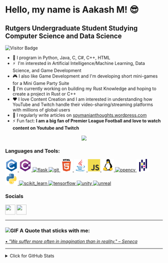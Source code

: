 Hello, my name is Aakash M! 😎
==============================
Rutgers Undergraduate Student Studying Computer Science and Data Science
------------------------------------------------------------------------

![Visitor Badge](https://visitor-badge.laobi.icu/badge?page_id=spymanian.spymanian)
  
* 🧠 I program in Python, Java, C, C#, C++, HTML
* ⚡  I'm interested in Artificial Intelligence/Machine Learning, Data Science, and Game Development
* 🎮 I also like Game Development and I'm developing short mini-games for a Mini Game Party Suite
* 🔭 I’m currently working on building my Rust Knowledge and hoping to create a project in Rust or C++
* ❤️ I love Content Creation and I am interested in understanding how YouTube and Twitch handle their video-sharing/streaming platforms with millions of global users
* 📝 I regularly write articles on [spymanianthoughts.wordpress.com](https://spymanianthoughts.wordpress.com)
* ⚡ Fun fact:  **I am a big fan of Premier League Football and love to watch content on Youtube and Twitch**

<div align="center">
<img src="https://media2.giphy.com/media/UygWiWMQZE6WifSQWE/200w.gif?cid=6c09b9527bfn5ic3qd912cennbodz0mz6mp56dgp3jg117kj&ep=v1_gifs_search&rid=200w.gif&ct=g" align="center">
  </div>



  

  
### Languages and Tools:

<p align="left"> <a href="https://www.cprogramming.com/" target="_blank" rel="noreferrer"> <img src="https://raw.githubusercontent.com/devicons/devicon/master/icons/c/c-original.svg" alt="c" width="40" height="40"/> </a> <a href="https://www.w3schools.com/cs/" target="_blank" rel="noreferrer"> <img src="https://raw.githubusercontent.com/devicons/devicon/master/icons/csharp/csharp-original.svg" alt="csharp" width="40" height="40"/> </a> <a href="https://flask.palletsprojects.com/" target="_blank" rel="noreferrer"> <img src="https://www.vectorlogo.zone/logos/pocoo_flask/pocoo_flask-icon.svg" alt="flask" width="40" height="40"/> </a> <a href="https://git-scm.com/" target="_blank" rel="noreferrer"> <img src="https://www.vectorlogo.zone/logos/git-scm/git-scm-icon.svg" alt="git" width="40" height="40"/> </a> <a href="https://www.w3.org/html/" target="_blank" rel="noreferrer"> <img src="https://raw.githubusercontent.com/devicons/devicon/master/icons/html5/html5-original-wordmark.svg" alt="html5" width="40" height="40"/> </a> <a href="https://www.java.com" target="_blank" rel="noreferrer"> <img src="https://raw.githubusercontent.com/devicons/devicon/master/icons/java/java-original.svg" alt="java" width="40" height="40"/> </a> <a href="https://developer.mozilla.org/en-US/docs/Web/JavaScript" target="_blank" rel="noreferrer"> <img src="https://raw.githubusercontent.com/devicons/devicon/master/icons/javascript/javascript-original.svg" alt="javascript" width="40" height="40"/> </a> <a href="https://www.linux.org/" target="_blank" rel="noreferrer"> <img src="https://raw.githubusercontent.com/devicons/devicon/master/icons/linux/linux-original.svg" alt="linux" width="40" height="40"/> </a> <a href="https://opencv.org/" target="_blank" rel="noreferrer"> <img src="https://www.vectorlogo.zone/logos/opencv/opencv-icon.svg" alt="opencv" width="40" height="40"/> </a> <a href="https://pandas.pydata.org/" target="_blank" rel="noreferrer"> <img src="https://raw.githubusercontent.com/devicons/devicon/2ae2a900d2f041da66e950e4d48052658d850630/icons/pandas/pandas-original.svg" alt="pandas" width="40" height="40"/> </a> <a href="https://www.python.org" target="_blank" rel="noreferrer"> <img src="https://raw.githubusercontent.com/devicons/devicon/master/icons/python/python-original.svg" alt="python" width="40" height="40"/> </a> <a href="https://scikit-learn.org/" target="_blank" rel="noreferrer"> <img src="https://upload.wikimedia.org/wikipedia/commons/0/05/Scikit_learn_logo_small.svg" alt="scikit_learn" width="40" height="40"/> </a> <a href="https://www.tensorflow.org" target="_blank" rel="noreferrer"> <img src="https://www.vectorlogo.zone/logos/tensorflow/tensorflow-icon.svg" alt="tensorflow" width="40" height="40"/> </a> <a href="https://unity.com/" target="_blank" rel="noreferrer"> <img src="https://www.vectorlogo.zone/logos/unity3d/unity3d-icon.svg" alt="unity" width="40" height="40"/> </a> <a href="https://unrealengine.com/" target="_blank" rel="noreferrer"> <img src="https://raw.githubusercontent.com/kenangundogan/fontisto/036b7eca71aab1bef8e6a0518f7329f13ed62f6b/icons/svg/brand/unreal-engine.svg" alt="unreal" width="40" height="40"/> </a> </p>


### Socials

<p align="left"> <a href="https://www.github.com/spymanian" target="_blank" rel="noreferrer"><img src="https://raw.githubusercontent.com/danielcranney/readme-generator/main/public/icons/socials/github.svg" width="32" height="32" /></a> <a href="https://www.linkedin.com/in/mrmaakash" target="_blank" rel="noreferrer"><img src="https://raw.githubusercontent.com/danielcranney/readme-generator/main/public/icons/socials/linkedin.svg" width="32" height="32" /></a></p>

---

### <img alt="GIF" src="https://github.com/TheDudeThatCode/TheDudeThatCode/blob/master/Assets/hmm.gif" width="20" /> A Quote that sticks with me:
<a href="https://github.com/marketplace/actions/quote-readme">
<!--STARTS_HERE_QUOTE_README-->
• <i>"We suffer more often in imagination than in reality."  – Seneca   </i>
<!--ENDS_HERE_QUOTE_README-->
</a>

---
<details>
<summary>Click for GitHub Stats</summary>
<p align="center">
    <img alt = "GitHub Streaks" src="https://github-readme-streak-stats.herokuapp.com/?user=Spymanian&theme=dark">
    <br>
    <img alt = "Top Language" src="https://github-readme-stats.vercel.app/api/top-langs/?username=Spymanian&hide=html,&hide_border=true&title_color=5391FE&text_color=555"
</p>
</details>


